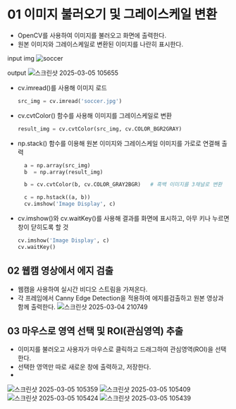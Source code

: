 # 01 이미지 불러오기 및 그레이스케일 변환 
- OpenCV를 사용하여 이미지를 불러오고 화면에 출력한다.
- 원본 이미지와 그레이스케일로 변환된 이미지를 나란히 표시한다.

input img
![soccer](https://github.com/user-attachments/assets/bdcf6215-f6ae-4ae1-8338-d4ea90fbe6f9)

output 
![스크린샷 2025-03-05 105655](https://github.com/user-attachments/assets/310d0b2b-4957-4487-bc3f-68ed4796bbbc)

- cv.imread()를 사용해 이미지 로드
  ```python
  src_img = cv.imread('soccer.jpg')
  ```
- cv.cvtColor() 함수를 사용해 이미지를 그레이스케일로 변환
  ```python
  result_img = cv.cvtColor(src_img, cv.COLOR_BGR2GRAY)
  ```
- np.stack() 함수를 이용해 원본 이미지와 그레이스케일 이미지를 가로로 연결해 출력  
  ```python
    a = np.array(src_img)
    b  = np.array(result_img)

    b = cv.cvtColor(b, cv.COLOR_GRAY2BGR)   # 흑백 이미지를 3채널로 변환 

    c = np.hstack((a, b))
    cv.imshow('Image Display', c)
  ```

- cv.imshow()와 cv.waitKey()를 사용해 결과를 화면에 표시하고, 아무 키나 누르면 창이 닫히도록 할 것
  ```python
  cv.imshow('Image Display', c)
  cv.waitKey()
  ```

## 02 웹캠 영상에서 에지 검출
- 웹캠을 사용하여 실시간 비디오 스트림을 가져온다.
- 각 프레임에서 Canny Edge Detection을 적용하여 에지를검출하고 원본 영상과 함께 출력한다.
![스크린샷 2025-03-04 210749](https://github.com/user-attachments/assets/d33e907b-28f4-4a63-839e-a6856d1277ea)


## 03 마우스로 영역 선택 및 ROI(관심영역) 추출
- 이미지를 불러오고 사용자가 마우스로 클릭하고 드래그하여 관심영역(ROI)을 선택한다.
- 선택한 영역만 따로 새로운 창에 출력하고, 저장한다.
-

![스크린샷 2025-03-05 105359](https://github.com/user-attachments/assets/8cef5bc7-672b-447b-8080-c8cdf1b71c9a)
![스크린샷 2025-03-05 105409](https://github.com/user-attachments/assets/96b8e2fc-7c23-435e-8a2b-c0e03210ff2b)
![스크린샷 2025-03-05 105424](https://github.com/user-attachments/assets/f76ce821-68b6-49ea-9ad6-b25ce2b95446)
![스크린샷 2025-03-05 105439](https://github.com/user-attachments/assets/e804cf30-eff9-4d86-a046-9a947116a3d9)

